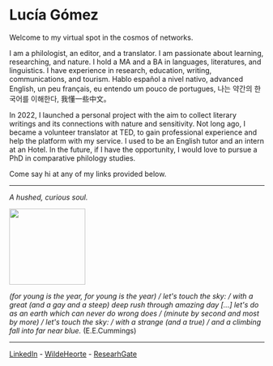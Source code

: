 # Lucía Gómez

Welcome to my virtual spot in the cosmos of networks.

I am a philologist, an editor, and a translator. I am passionate about learning, researching, and nature. I hold a MA and a BA in languages, literatures, and linguistics. I have experience in research, education, writing, communications, and tourism. Hablo español a nivel nativo, advanced English, un peu français, eu entendo um pouco de portugues, 나는 약간의 한국어를 이해한다, 我懂一些中文。

In 2022, I launched a personal project with the aim to collect literary writings and its connections with nature and sensitivity. Not long ago, I became a volunteer translator at TED, to gain professional experience and help the platform with my service. I used to be an English tutor and an intern at an Hotel. In the future, if I have the opportunity, I would love to pursue a PhD in comparative philology studies.

Come say hi at any of my links provided below.

---

*A hushed, curious soul.*

<img src="https://user-images.githubusercontent.com/124469698/216840341-113e88bb-70f5-4eba-9cc8-e5c096884c3f.JPG" width="150" height="150">

*(for young is the year, for young is the year) / let's touch the sky: / with a great (and a gay and a steep) deep rush through amazing day [...] let's do as an earth which can never do wrong does / (minute by second and most by more) / let's touch the sky: / with a strange (and a true) / and a climbing fall into far near blue.* (E.E.Cummings)

---

[LinkedIn](https://www.linkedin.com/in/luciagvz) - [WildeHeorte](https://wildeheorte.wordpress.com) - [ResearhGate](https://www.researchgate.net/profile/Lucia-Gomez-9)
